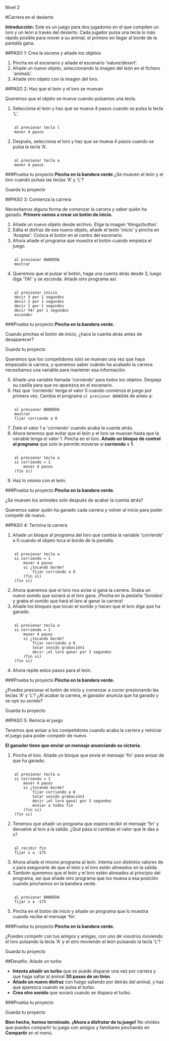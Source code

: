 Nivel 2

#Carrera en el desierto

__Introducción:__
Este es un juego para dos jugadores en el que compiten un loro y un león a través del desierto. Cada jugador pulsa una tecla lo más rápido posible para mover a su animal; el primero en llegar al borde de la pantalla gana.

##PASO 1: Crea la escena y añade los objetos

1. Pincha en el escenario y añade el escenario 'nature/desert'.
2. Añade un nuevo objeto, seleccionando la imagen del león en el fichero 'animals'.
3. Añade otro objeto con la imagen del loro.



##PASO 2: Haz que el león y el loro se muevan


Queremos que el objeto se mueva cuando pulsamos una tecla.


1. Selecciona el león y haz que se mueva 4 pasos cuando se pulsa la tecla 'L'.

```scratch

	al presionar tecla l
	mover 4 pasos
```

2. Después, selecciona el loro y haz que se mueva 4 pasos cuando se pulsa la tecla 'A'.

```scratch

	al presionar tecla a
	mover 4 pasos
```

###Prueba tu proyecto
__Pincha en la bandera verde__ 
¿Se mueven el león y el loro cuando pulsas las teclas 'A' y 'L'?

Guarda tu proyecto


##PASO 3: Comienza la carrera

Necesitamos alguna forma de comenzar la carrera y saber quién ha ganado. __Primero vamos a crear un botón de inicio.__

1. Añade un nuevo objeto desde archivo. Elige la imagen 'things/button'.
2. Edita el disfraz de ese nuevo objeto, añade el texto 'inicio' y pincha en 'Aceptar'. Coloca el botón en el centro del escenario.
3. Ahora añade el programa que muestra el botón cuando empieza el juego.

```scratch

	al presionar BANDERA
	mostrar
```
4. Queremos que al pulsar el botón, haga una cuenta atrás desde 3, luego diga 'YA!' y se esconda. Añade otro programa así:

```scratch

	al presionar inicio
	decir 3 por 1 segundos
	decir 2 por 1 segundos
	decir 1 por 1 segundos
	decir YA! por 1 segundos
	esconder
```
###Prueba tu proyecto
__Pincha en la bandera verde.__

Cuando pinchas el botón de inicio, ¿hace la cuenta atrás antes de desaparecer?

Guarda tu proyecto

Queremos que los competidores solo se muevan una vez que haya empezado la carrera, y queremos saber cuándo ha acabado la carrera: necesitamos una variable para mantener esa información.

5. Añade una variable llamada 'corriendo' para todos los objetos. Despeja su casilla para que no aparezca en el escenario.
6. Haz que 'corriendo' tenga el valor 0 cuando comienza el juego por primera vez. Cambia el programa `al presionar BANDERA` de antes a:

```scratch

	al presionar BANDERA
	mostrar
	fijar corriendo a 0
```
7. Dale el valor 1 a 'corriendo' cuando acaba la cuenta atrás.
8. Ahora tenemos que evitar que el león y el loro se muevan hasta que la variable tenga el valor 1. Pincha en el loro. __Añade un bloque de control al programa__ que solo le permite moverse si __corriendo = 1__.

```scratch

	al presionar tecla a
	si corriendo = 1
		mover 4 pasos
	(fin si)
```
9. Haz lo mismo con el león.

###Prueba tu proyecto
__Pincha en la bandera verde.__

¿Se mueven los animales solo después de acabar la cuenta atrás?

Queremos saber quién ha ganado cada carrera y volver al inicio para poder competir de nuevo.

##PASO 4: Termina la carrera

1. Añade un bloque al programa del loro que cambia la variable 'corriendo' a 0 cuando el objeto toca el borde de la pantalla.

```scratch

	al presionar tecla a
	si corriendo = 1
		mover 4 pasos
		si ¿tocando borde?
			fijar corriendo a 0
		(fin si)
	(fin si)
```
2. Ahora queremos que el loro nos avise si gana la carrera. Graba un nuevo sonido que sonará si el loro gana. ¡Pincha en la pestaña 'Sonidos' y graba el sonido que hará el loro al ganar la carrera!
3. Añade los bloques que tocan el sonido y hacen que el loro diga que ha ganado:

```scratch

	al presionar tecla a
	si corriendo = 1
		mover 4 pasos
		si ¿tocando borde?
			fijar corriendo a 0
			tocar sonido grabación1
			decir ¡el loro gana! por 3 segundos
		(fin si)
	(fin si)
```
4. Ahora repite estos pasos para el león.

###Prueba tu proyecto
__Pincha en la bandera verde.__

¿Puedes presionar el botón de inicio y comenzar a correr presionando las teclas 'A' y 'L'?
¿Al acabar la carrera, el ganador anuncia que ha ganado y se oye su sonido?

Guarda tu proyecto

##PASO 5: Reinicia el juego

Tenemos que avisar a los competidores cuando acaba la carrera y reiniciar el juego para poder competir de nuevo.

__El ganador tiene que enviar un mensaje anunciando su victoria.__

1. Pincha el loro.
Añade un bloque que envía el mensaje 'fin' para avisar de que ha ganado.

```scratch

	al presionar tecla a
	si corriendo = 1
		mover 4 pasos
		si ¿tocando borde?
			fijar corriendo a 0
			tocar sonido grabación1
			decir ¡el loro gana! por 3 segundos
			enviar a todos fin
		(fin si)
	(fin si)
```
2. Tenemos que añadir un programa que espera recibir el mensaje 'fin' y devuelve al loro a la salida. ¿Qué pasa si cambias el valor que le das a x?

```scratch

	al recibir fin
	fijar x a -175
```
3. Ahora añade el mismo programa al león. Intenta con distintos valores de x para asegurarte de que el león y el loro estén alineados en la salida.
4. También queremos que el león y el loro estén alineados al principio del programa, así que añade otro programa que los mueva a esa posición cuando pinchamos en la bandera verde.

```scratch

	al presionar BANDERA
	fijar x a -175
```
5. Pincha en el botón de inicio y añade un programa que lo muestra cuando recibe el mensaje 'fin'.

###Prueba tu proyecto
__Pincha en la bandera verde.__


¿Puedes competir con tus amigos y amigas, con uno de vosotros moviendo el loro pulsando la tecla 'A' y el otro moviendo el león pulsando la tecla 'L'?

Guarda tu proyecto

##Desafío: Añade un turbo

* __Intenta añadir un turbo__ que se puede disparar una vez por carrera y que haga saltar al animal __30 pasos de un tirón.__
* __Añade un nuevo disfraz__ con fuego saliendo por detrás del animal, y haz que aparezca cuando se pulsa el turbo.
* __Crea otro sonido__ que sonará cuando se dispara el turbo.

###Prueba tu proyecto

Guarda tu proyecto


__Bien hecho, hemos terminado. ¡Ahora a disfrutar de tu juego!__
No olvides que puedes compartir tu juego con amigos y familiares pinchando en __Compartir__ en el menú.
